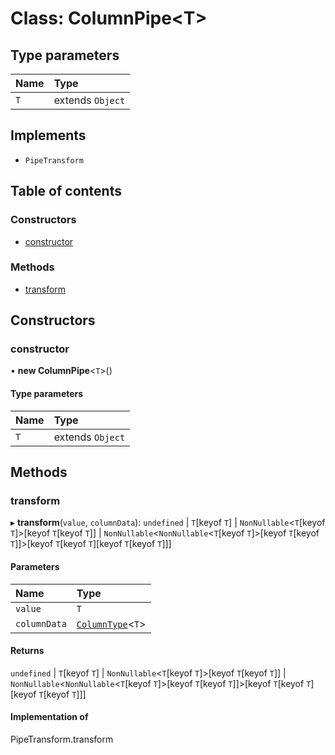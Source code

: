 # Class: ColumnPipe<T\>

## Type parameters

| Name | Type |
| :------ | :------ |
| `T` | extends `Object` |

## Implements

- `PipeTransform`

## Table of contents

### Constructors

- [constructor](ColumnPipe.md#constructor)

### Methods

- [transform](ColumnPipe.md#transform)

## Constructors

### constructor

• **new ColumnPipe**<`T`\>()

#### Type parameters

| Name | Type |
| :------ | :------ |
| `T` | extends `Object` |

## Methods

### transform

▸ **transform**(`value`, `columnData`): `undefined` \| `T`[keyof `T`] \| `NonNullable`<`T`[keyof `T`]\>[keyof `T`[keyof `T`]] \| `NonNullable`<`NonNullable`<`T`[keyof `T`]\>[keyof `T`[keyof `T`]]\>[keyof `T`[keyof `T`][keyof `T`[keyof `T`]]]

#### Parameters

| Name | Type |
| :------ | :------ |
| `value` | `T` |
| `columnData` | [`ColumnType`](../README.md#columntype)<`T`\> |

#### Returns

`undefined` \| `T`[keyof `T`] \| `NonNullable`<`T`[keyof `T`]\>[keyof `T`[keyof `T`]] \| `NonNullable`<`NonNullable`<`T`[keyof `T`]\>[keyof `T`[keyof `T`]]\>[keyof `T`[keyof `T`][keyof `T`[keyof `T`]]]

#### Implementation of

PipeTransform.transform
